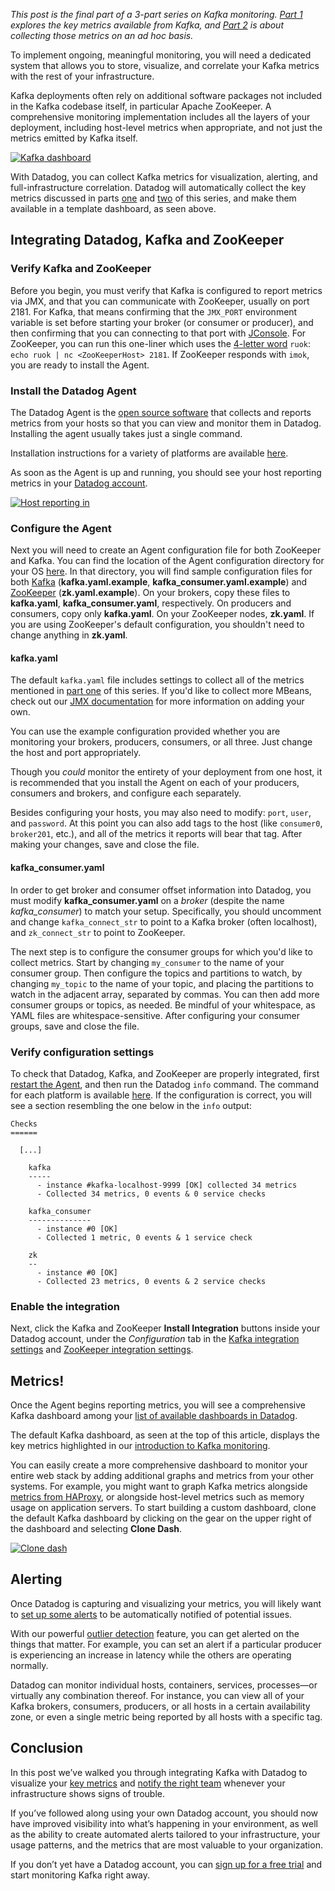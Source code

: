 _This post is the final part of a 3-part series on Kafka monitoring. [Part 1][part1] explores the key metrics available from Kafka, and [Part 2][part2] is about collecting those metrics on an ad hoc basis._

To implement ongoing, meaningful monitoring, you will need a dedicated system that allows you to store, visualize, and correlate your Kafka metrics with the rest of your infrastructure. 

Kafka deployments often rely on additional software packages not included in the Kafka codebase itself, in particular Apache ZooKeeper. A comprehensive monitoring implementation includes all the layers of your deployment, including host-level metrics when appropriate, and not just the metrics emitted by Kafka itself.

[![Kafka dashboard][dash]][dash]

With Datadog, you can collect Kafka metrics for visualization, alerting, and full-infrastructure correlation. Datadog will automatically collect the key metrics discussed in parts [one][part1] and [two][part2] of this series, and make them available in a template dashboard, as seen above.

## Integrating Datadog, Kafka and ZooKeeper

### Verify Kafka and ZooKeeper
Before you begin, you must verify that Kafka is configured to report metrics via JMX, and that you can communicate with ZooKeeper, usually on port 2181. For Kafka, that means confirming that the `JMX_PORT` environment variable is set before starting your broker (or consumer or producer), and then confirming that you can connecting to that port with [JConsole][kafka-jconsole]. For ZooKeeper, you can run this one-liner which uses the [4-letter word][4-letter-word] `ruok`: `echo ruok | nc <ZooKeeperHost> 2181`. If ZooKeeper responds with `imok`, you are ready to install the Agent.

### Install the Datadog Agent
The Datadog Agent is the [open source software][agent-source] that collects and reports metrics from your hosts so that you can view and monitor them in Datadog. Installing the agent usually takes just a single command.

Installation instructions for a variety of platforms are available [here][install].

As soon as the Agent is up and running, you should see your host reporting metrics in your [Datadog account][infra].

[![Host reporting in][default-host]][default-host]

### Configure the Agent
Next you will need to create an Agent configuration file for both ZooKeeper and Kafka. You can find the location of the Agent configuration directory for your OS [here][agent-config-dir]. In that directory, you will find sample configuration files for both [Kafka][kafka-yaml] (**kafka.yaml.example**, **kafka_consumer.yaml.example**) and [ZooKeeper][zookeeper-yaml] (**zk.yaml.example**). On your brokers, copy these files to **kafka.yaml**, **kafka_consumer.yaml**, respectively. On producers and consumers, copy only **kafka.yaml**. On your ZooKeeper nodes, **zk.yaml**. If you are using ZooKeeper's default configuration, you shouldn't need to change anything in **zk.yaml**.

#### kafka.yaml
The default `kafka.yaml` file includes settings to collect all of the metrics mentioned in [part one][part1] of this series. If you'd like to collect more MBeans, check out our [JMX documentation][jmx-doc] for more information on adding your own. 

You can use the example configuration provided whether you are monitoring your brokers, producers, consumers, or all three. Just change the host and port appropriately.

Though you _could_ monitor the entirety of your deployment from one host, it is recommended that you install the Agent on each of your producers, consumers and brokers, and configure each separately.

Besides configuring your hosts, you may also need to modify: `port`, `user`, and `password`.  At this point you can also add tags to the host (like `consumer0`, `broker201`, etc.), and all of the metrics it reports will bear that tag. After making your changes, save and close the file.

#### kafka_consumer.yaml
In order to get broker and consumer offset information into Datadog, you must modify **kafka_consumer.yaml** on a _broker_ (despite the name _kafka\_consumer_) to match your setup. Specifically, you should uncomment and change `kafka_connect_str` to point to a Kafka broker (often localhost), and `zk_connect_str` to point to ZooKeeper. 

The next step is to configure the consumer groups for which you'd like to collect metrics. Start by changing `my_consumer` to the name of your consumer group. Then configure the topics and partitions to watch, by changing `my_topic` to the name of your topic, and placing the partitions to watch in the adjacent array, separated by commas. You can then add more consumer groups or topics, as needed. Be mindful of your whitespace, as YAML files are whitespace-sensitive. After configuring your consumer groups, save and close the file.

### Verify configuration settings
To check that Datadog, Kafka, and ZooKeeper are properly integrated, first [restart the Agent][restart-agent], and then run the Datadog `info` command. The command for each platform is available [here][info-com]. If the configuration is correct, you will see a section resembling the one below in the `info` output:

```
Checks
======

  [...]
  
    kafka
    -----
      - instance #kafka-localhost-9999 [OK] collected 34 metrics
      - Collected 34 metrics, 0 events & 0 service checks

    kafka_consumer
    --------------
      - instance #0 [OK]
      - Collected 1 metric, 0 events & 1 service check

    zk
    --
      - instance #0 [OK]
      - Collected 23 metrics, 0 events & 2 service checks
```

### Enable the integration
Next, click the Kafka and ZooKeeper **Install Integration** buttons inside your Datadog account, under the _Configuration_ tab in the [Kafka integration settings][kafka-integration] and [ZooKeeper integration settings][zookeeper-integration].

## Metrics!
Once the Agent begins reporting metrics, you will see a comprehensive Kafka dashboard among your [list of available dashboards in Datadog][dash-list].

The default Kafka dashboard, as seen at the top of this article, displays the key metrics highlighted in our [introduction to Kafka monitoring][part1].

You can easily create a more comprehensive dashboard to monitor your entire web stack by adding additional graphs and metrics from your other systems. For example, you might want to graph Kafka metrics alongside [metrics from HAProxy][haproxy-metrics], or alongside host-level metrics such as memory usage on application servers. To start building a custom dashboard, clone the default Kafka dashboard by clicking on the gear on the upper right of the dashboard and selecting **Clone Dash**.

[![Clone dash][clone-dash]][clone-dash]

## Alerting
Once Datadog is capturing and visualizing your metrics, you will likely want to [set up some alerts][alerting] to be automatically notified of potential issues.

With our powerful [outlier detection][outlier-detection] feature, you can get alerted on the things that matter. For example, you can set an alert if a particular producer is experiencing an increase in latency while the others are operating normally.

Datadog can monitor individual hosts, containers, services, processes—or virtually any combination thereof. For instance, you can view all of your Kafka brokers, consumers, producers, or all hosts in a certain availability zone, or even a single metric being reported by all hosts with a specific tag.

## Conclusion
In this post we’ve walked you through integrating Kafka with Datadog to visualize your [key metrics][part1] and [notify the right team][alerting] whenever your infrastructure shows signs of trouble.

If you’ve followed along using your own Datadog account, you should now have improved visibility into what’s happening in your environment, as well as the ability to create automated alerts tailored to your infrastructure, your usage patterns, and the metrics that are most valuable to your organization.

If you don’t yet have a Datadog account, you can [sign up for a free trial][signup] and start monitoring Kafka right away.

[part1]: https://www.datadoghq.com/blog/how-to-monitor-kafka-performance-metrics/ 
[part2]: https://www.datadoghq.com/blog/collecting-kafka-performance-metrics/  
[part3]: https://www.datadoghq.com/blog/monitor-kafka-with-datadog/  

[agent-config-dir]: https://docs.datadoghq.com/guides/basic_agent_usage/
[agent-source]: https://github.com/DataDog/dd-agent
[alerting]: https://docs.datadoghq.com/guides/monitoring/
[dash-list]: https://app.datadoghq.com/dash/list
[haproxy-metrics]: https://www.datadoghq.com/blog/monitoring-haproxy-performance-metrics
[info-com]: https://docs.datadoghq.com/guides/basic_agent_usage/
[infra]: https://app.datadoghq.com/infrastructure
[install]: https://app.datadoghq.com/account/settings#agent
[jmx-doc]: https://docs.datadoghq.com/integrations/java/
[kafka-integration]: https://app.datadoghq.com/account/settings#integrations/kafka

[kafka-yaml]: https://github.com/DataDog/dd-agent/blob/master/conf.d/kafka.yaml.example
[outlier-detection]: https://www.datadoghq.com/blog/introducing-outlier-detection-in-datadog/
[restart-agent]: https://docs.datadoghq.com/guides/basic_agent_usage/
[signup]: https://app.datadoghq.com/signup
[zookeeper-integration]: https://app.datadoghq.com/account/settings#integrations/zookeeper
[zookeeper-yaml]: https://github.com/DataDog/dd-agent/blob/master/conf.d/zk.yaml.example

[4-letter-word]: https://www.datadoghq.com/blog/collecting-kafka-performance-metrics/#4-letter-words

[kafka-jconsole]: https://www.datadoghq.com/blog/collecting-kafka-performance-metrics/#jconsole

<IMAGES>

[clone-dash]: https://don08600y3gfm.cloudfront.net/ps3b/blog/images/2016-02-kafka/three/clone-dash.png
[dash]: https://don08600y3gfm.cloudfront.net/ps3b/blog/images/2016-02-kafka/three/dash1.png
[default-host]: https://don08600y3gfm.cloudfront.net/ps3b/blog/images/2016-02-kafka/default-host.png
[kafka-integration-img]: https://don08600y3gfm.cloudfront.net/ps3b/blog/images/2016-02-kafka/three/kafka-enable-integration.png
[zookeeper-integration-img]: https://don08600y3gfm.cloudfront.net/ps3b/blog/images/2016-02-kafka/three/zookeeper-integration.png